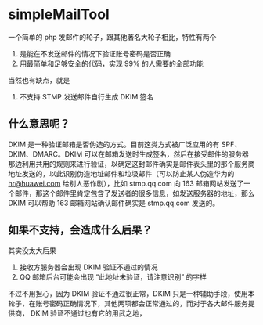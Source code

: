 # simpleMailTool
一个简单的 php 发邮件的轮子，跟其他著名大轮子相比，特性有两个

1. 是能在不发送邮件的情况下验证账号密码是否正确
2. 用最简单和足够安全的代码，实现 99% 的人需要的全部功能

当然也有缺点，就是

1. 不支持 STMP 发送邮件自行生成 DKIM 签名

## 什么意思呢？

DKIM 是一种验证邮箱是否伪造的方式。目前这类方式被广泛应用的有 SPF、DKIM、DMARC。DKIM 可以在邮箱发送时生成签名，然后在接受邮件的服务器那边利用共用的规则来进行验证，以确定这封邮件确实是邮件表头里的那个服务商地址发送的，以此识别伪造地址邮件和垃圾邮件（可以防止某人伪造华为的 hr@huawei.com 给别人恶作剧），比如 stmp.qq.com 向 163 邮箱网站发送了一个邮件，那这个邮件里肯定包含了发送者的很多信息，如发送服务器的地址，那么 DKIM 可以帮助 163 邮箱网站确认邮件确实是 stmp.qq.com 发送的。

## 如果不支持，会造成什么后果？

其实没太大后果

1. 接收方服务器会出现 DKIM 验证不通过的情况
2. QQ 邮箱后台可能会出现 “此地址未验证，请注意识别” 的字样

不过不用担心，因为 DKIM 验证不通过很正常，DKIM 只是一种辅助手段，使用本轮子，在账号密码正确情况下，其他两项都会正常通过的，而对于各大邮件服务提供商， DKIM 验证不通过也有它的用武之地，
